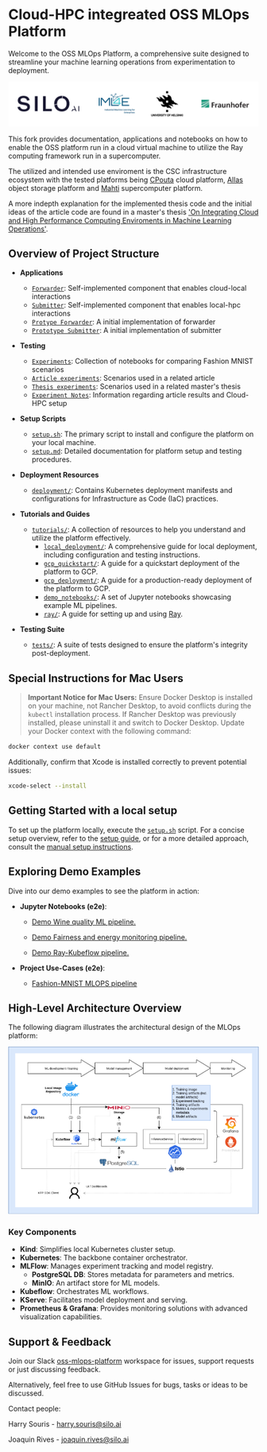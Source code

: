 # Cloud-HPC integreated OSS MLOps Platform

Welcome to the OSS MLOps Platform, a comprehensive suite designed to streamline your machine learning operations from experimentation to deployment. 

![logos.png](resources/img/logos.png)

This fork provides documentation, applications and notebooks on how to enable the OSS platform run in a cloud virtual machine to utilize the Ray computing framework run in a supercomputer. 

The utilized and intended use enviroment is the CSC infrastructure ecosystem with the tested platforms being [CPouta](https://docs.csc.fi/cloud/pouta/) cloud platform, [Allas](https://docs.csc.fi/data/Allas/) object storage platform and [Mahti](https://docs.csc.fi/computing/) supercomputer platform.

A more indepth explanation for the implemented thesis code and the initial ideas of the article code are found in a master's thesis ['On Integrating Cloud and High Performance Computing Enviroments in Machine Learning Operations'](https://helda.helsinki.fi/items/8b6cc75b-43a9-43e8-bd26-c8f1914cee34).

## Overview of Project Structure

- **Applications**
  - [`Forwarder`](applications/article/forwarder): Self-implemented component that enables cloud-local interactions
  - [`Submitter`](applications/article/submitter): Self-implemented component that enables local-hpc interactions
  - [`Protype Forwarder`](applications/thesis/porter): A initial implementation of forwarder
  - [`Prototype Submitter`](applications/thesis/porter): A initial implementation of submitter
  
- **Testing**
  - [`Experiments`](experiments): Collection of notebooks for comparing Fashion MNIST scenarios
  - [`Article experiments`](experiments/article): Scenarios used in a related article
  - [`Thesis experiments`](experiments/thesis): Scenarios used in a related master's thesis
  - [`Experiment Notes`](experiments/article/README.md): Information regarding article results and Cloud-HPC setup
  
- **Setup Scripts**
  - [`setup.sh`](setup.sh): The primary script to install and configure the platform on your local machine.
  - [`setup.md`](setup.md): Detailed documentation for platform setup and testing procedures.

- **Deployment Resources**
  - [`deployment/`](deployment): Contains Kubernetes deployment manifests and configurations for Infrastructure as Code (IaC) practices.

- **Tutorials and Guides**
  - [`tutorials/`](tutorials): A collection of resources to help you understand and utilize the platform effectively.
    - [`local_deployment/`](tutorials/local_deployment): A comprehensive guide for local deployment, including configuration and testing instructions.
    - [`gcp_quickstart/`](tutorials/gcp_quickstart): A guide for a quickstart deployment of the platform to GCP.
    - [`gcp_deployment/`](tutorials/gcp_deployment): A guide for a production-ready deployment of the platform to GCP.
    - [`demo_notebooks/`](tutorials/demo_notebooks): A set of Jupyter notebooks showcasing example ML pipelines.
    - [`ray/`](tutorials/ray): A guide for setting up and using [Ray](https://docs.ray.io/en/latest/index.html).

- **Testing Suite**
  - [`tests/`](tests): A suite of tests designed to ensure the platform's integrity post-deployment.


## Special Instructions for Mac Users

> **Important Notice for Mac Users:** Ensure Docker Desktop is installed on your machine, not Rancher Desktop, to avoid conflicts during the `kubectl` installation process.
If Rancher Desktop was previously installed, please uninstall it and switch to Docker Desktop. Update your Docker context with the following command:

```bash
docker context use default
```

Additionally, confirm that Xcode is installed correctly to prevent potential issues:

```bash
xcode-select --install
```

## Getting Started with a local setup

To set up the platform locally, execute the [`setup.sh`](setup.sh) script. For a concise setup overview, refer to the [setup guide](setup.md), or for a more detailed approach, consult the [manual setup instructions](tutorials/local_deployment).

## Exploring Demo Examples

Dive into our demo examples to see the platform in action:

- **Jupyter Notebooks (e2e)**:

  - [Demo Wine quality ML pipeline.](tutorials/demo_notebooks/demo_pipeline)

  - [Demo Fairness and energy monitoring pipeline.](tutorials/demo_notebooks/demo_fairness_and_energy_monitoring)
  
  - [Demo Ray-Kubeflow pipeline.](tutorials/ray/notebooks/ray_kubeflow.ipynb)


- **Project Use-Cases (e2e)**:

  - [Fashion-MNIST MLOPS pipeline](https://github.com/OSS-MLOPS-PLATFORM/demo-fmnist-mlops-pipeline)

## High-Level Architecture Overview

The following diagram illustrates the architectural design of the MLOps platform:

![MLOps Platform Architecture](resources/img/mlops-platform-diagram.png)

### Key Components

- **Kind**: Simplifies local Kubernetes cluster setup.
- **Kubernetes**: The backbone container orchestrator.
- **MLFlow**: Manages experiment tracking and model registry.
  - **PostgreSQL DB**: Stores metadata for parameters and metrics.
  - **MinIO**: An artifact store for ML models.
- **Kubeflow**: Orchestrates ML workflows.
- **KServe**: Facilitates model deployment and serving.
- **Prometheus & Grafana**: Provides monitoring solutions with advanced visualization capabilities.

## Support & Feedback

Join our Slack [oss-mlops-platform](https://join.slack.com/t/oss-mlops-platform/shared_invite/zt-28m00bllw-0zl2cuKILh6oa2dIwDN_DQ)
workspace for issues, support requests or just discussing feedback.

Alternatively, feel free to use GitHub Issues for bugs, tasks or ideas to be discussed.

Contact people:

Harry Souris - harry.souris@silo.ai

Joaquin Rives - joaquin.rives@silo.ai
